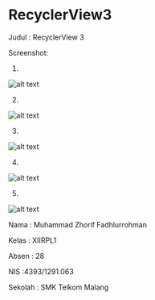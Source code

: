 # RecyclerView3

Judul : RecyclerView 3

Screenshot:

1.

![alt text](https://github.com/zhorif/RecyclerView3/blob/master/rcv3%20ss%201.PNG "1")

2.

![alt text](https://github.com/zhorif/RecyclerView3/blob/master/rcv3%20ss%202.PNG "2")

3.

![alt text](https://github.com/zhorif/RecyclerView3/blob/master/rcv3%20ss%203.PNG "3")

4.

![alt text](https://github.com/zhorif/RecyclerView3/blob/master/rcv3%20ss%204.PNG "4")

5.

![alt text](https://github.com/zhorif/RecyclerView3/blob/master/rcv3%20ss%205.PNG "5")



Nama : Muhammad Zhorif Fadhlurrohman

Kelas : XIIRPL1

Absen : 28

NIS :4393/1291.063

Sekolah : SMK Telkom Malang
